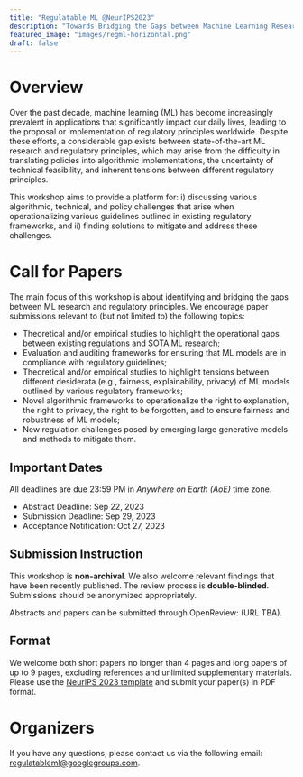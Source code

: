 ```yaml
---
title: "Regulatable ML @NeurIPS2023"
description: "Towards Bridging the Gaps between Machine Learning Research and Regulations"
featured_image: "images/regml-horizontal.png"
draft: false
---
```



# Overview

Over the past decade, machine learning (ML) has become increasingly prevalent in applications that significantly impact our daily lives, leading to the proposal or implementation of regulatory principles worldwide. Despite these efforts, a considerable gap exists between state-of-the-art ML research and regulatory principles, which may arise from the difficulty in translating policies into algorithmic implementations, the uncertainty of technical feasibility, and inherent tensions between different regulatory principles.

This workshop aims to provide a platform for: i) discussing various algorithmic, technical, and policy challenges that arise when operationalizing various guidelines outlined in existing regulatory frameworks, and ii) finding solutions to mitigate and address these challenges.


# Call for Papers
The main focus of this workshop is about identifying and bridging the gaps between ML research and regulatory principles. We encourage paper submissions relevant to (but not limited to) the following topics:
- Theoretical and/or empirical studies to highlight the operational gaps between existing regulations and SOTA ML research;
- Evaluation and auditing frameworks for ensuring that ML models are in compliance with regulatory guidelines;
- Theoretical and/or empirical studies to highlight tensions between different desiderata (e.g., fairness, explainability, privacy) of ML models outlined by various regulatory frameworks;
- Novel algorithmic frameworks to operationalize the right to explanation, the right to privacy, the right to be forgotten, and to ensure fairness and robustness of ML models;
- New regulation challenges posed by emerging large generative models and methods to mitigate them.

## Important Dates

All deadlines are due 23:59 PM in *Anywhere on Earth (AoE)* time zone.

- Abstract Deadline: Sep 22, 2023
- Submission Deadline: Sep 29, 2023
- Acceptance Notification: Oct 27, 2023

## Submission Instruction

This workshop is **non-archival**. We also welcome relevant findings that have been recently published. The review process is **double-blinded**. Submissions should be anonymized appropriately. 

Abstracts and papers can be submitted through OpenReview: (URL TBA).

## Format

We welcome both short papers no longer than 4 pages and long papers of up to 9 pages, excluding references and unlimited supplementary materials. Please use the [NeurIPS 2023 template](https://neurips.cc/Conferences/2023/PaperInformation/StyleFiles) and submit your paper(s) in PDF format.

# Organizers

If you have any questions, please contact us via the following email: [regulatableml@googlegroups.com](mailto:regulatableml@googlegroups.com).
